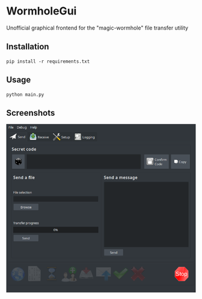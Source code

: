 # WormholeGui
Unofficial graphical frontend for the "magic-wormhole" file transfer utility

## Installation
```
pip install -r requirements.txt
```

## Usage
```
python main.py
```

## Screenshots

![Main window](screenshot.png)
